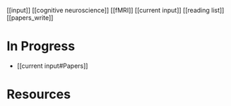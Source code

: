 [[input]]
[[cognitive neuroscience]]
[[fMRI]]
[[current input]]
[[reading list]]
[[papers_write]]

# In Progress
- [[current input#Papers]]

# Resources